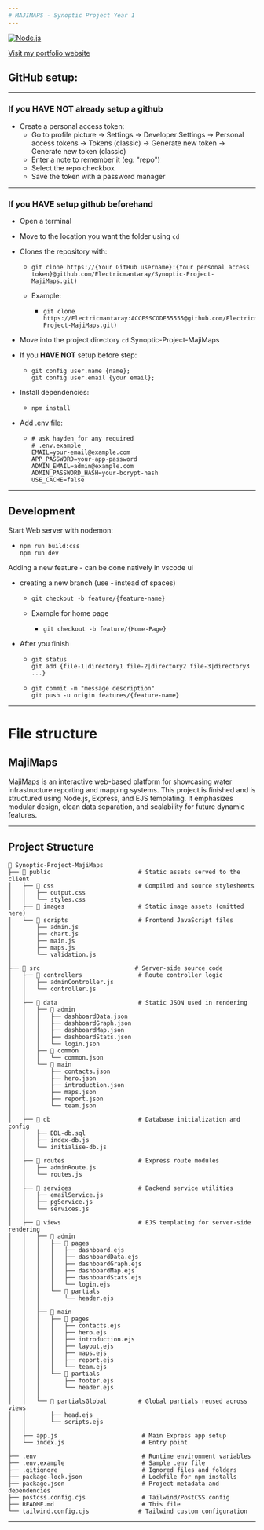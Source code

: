 ```yaml
---
# MAJIMAPS - Synoptic Project Year 1
---
```


[![Node.js](https://img.shields.io/badge/Node.js-43853D?style=for-the-badge&logo=node.js&logoColor=white)](https://nodejs.org/en)

[Visit my portfolio website](https://www.hayden-jones.dev/)

## GitHub setup:
---
### If you **HAVE NOT** already setup a github

- Create a personal access token:
  - Go to profile picture -> Settings -> Developer Settings -> Personal access tokens -> Tokens (classic) -> Generate new token -> Generate new token (classic)
  - Enter a note to remember it (eg: "repo")
  - Select the repo checkbox
  - Save the token with a password manager

---
### If you **HAVE** setup github beforehand

- Open a terminal
- Move to the location you want the folder using `cd`
- Clones the repository with:
  - ```
    git clone https://{Your GitHub username}:{Your personal access token}@github.com/Electricmantaray/Synoptic-Project-MajiMaps.git)
    ```
  - Example:
    - ```
      git clone https://Electricmantaray:ACCESSCODE55555@github.com/Electricmantaray/Synoptic-Project-MajiMaps.git)
      ```
- Move into the project directory `cd` Synoptic-Project-MajiMaps
    
- If you **HAVE NOT** setup before step:
  - ```
    git config user.name {name};
    git config user.email {your email};
    ```
- Install dependencies:
  - ```
    npm install
    ```
- Add .env file:
  - ```
    # ask hayden for any required
    # .env.example
    EMAIL=your-email@example.com
    APP_PASSWORD=your-app-password
    ADMIN_EMAIL=admin@example.com
    ADMIN_PASSWORD_HASH=your-bcrypt-hash
    USE_CACHE=false
    ```
---   

## Development

Start Web server with nodemon:
  - ```
    npm run build:css
    npm run dev
    ```

Adding a new feature - can be done natively in vscode ui
  - creating a new branch (use - instead of spaces)
    - ```
      git checkout -b feature/{feature-name}
      ```
    - Example for home page
      - ```
        git checkout -b feature/{Home-Page}
        ```
  - After you finish
    - ```
      git status
      git add {file-1|directory1 file-2|directory2 file-3|directory3 ...}
      ```
    - ```
      git commit -m "message description"
      git push -u origin features/{feature-name}
      ```


---


# File structure

## MajiMaps

MajiMaps is an interactive web-based platform for showcasing water infrastructure reporting and mapping systems. This project is finished and is structured using Node.js, Express, and EJS templating. It emphasizes modular design, clean data separation, and scalability for future dynamic features.

---

## Project Structure
```
📁 Synoptic-Project-MajiMaps
├── 📁 public                         # Static assets served to the client
│   ├── 📁 css                        # Compiled and source stylesheets
│   │   ├── output.css
│   │   └── styles.css
│   ├── 📁 images                     # Static image assets (omitted here)
│   └── 📁 scripts                    # Frontend JavaScript files
│       ├── admin.js
│       ├── chart.js
│       ├── main.js
│       ├── maps.js
│       └── validation.js
│
├── 📁 src                           # Server-side source code
│   ├── 📁 controllers                # Route controller logic
│   │   ├── adminController.js
│   │   └── controller.js
│   │
│   ├── 📁 data                       # Static JSON used in rendering
│   │   ├── 📁 admin
│   │   │   ├── dashboardData.json
│   │   │   ├── dashboardGraph.json
│   │   │   ├── dashboardMap.json
│   │   │   ├── dashboardStats.json
│   │   │   └── login.json
│   │   ├── 📁 common
│   │   │   └── common.json
│   │   └── 📁 main
│   │       ├── contacts.json
│   │       ├── hero.json
│   │       ├── introduction.json
│   │       ├── maps.json
│   │       ├── report.json
│   │       └── team.json
│   │
│   ├── 📁 db                         # Database initialization and config
│   │   ├── DDL-db.sql
│   │   ├── index-db.js
│   │   └── initialise-db.js
│   │
│   ├── 📁 routes                     # Express route modules
│   │   ├── adminRoute.js
│   │   └── routes.js
│   │
│   ├── 📁 services                   # Backend service utilities
│   │   ├── emailService.js
│   │   ├── pgService.js
│   │   └── services.js
│   │
│   ├── 📁 views                      # EJS templating for server-side rendering
│   │   ├── 📁 admin
│   │   │   ├── 📁 pages
│   │   │   │   ├── dashboard.ejs
│   │   │   │   ├── dashboardData.ejs
│   │   │   │   ├── dashboardGraph.ejs
│   │   │   │   ├── dashboardMap.ejs
│   │   │   │   ├── dashboardStats.ejs
│   │   │   │   └── login.ejs
│   │   │   └── 📁 partials
│   │   │       └── header.ejs
│   │   │
│   │   ├── 📁 main
│   │   │   ├── 📁 pages
│   │   │   │   ├── contacts.ejs
│   │   │   │   ├── hero.ejs
│   │   │   │   ├── introduction.ejs
│   │   │   │   ├── layout.ejs
│   │   │   │   ├── maps.ejs
│   │   │   │   ├── report.ejs
│   │   │   │   └── team.ejs
│   │   │   └── 📁 partials
│   │   │       ├── footer.ejs
│   │   │       └── header.ejs
│   │   │
│   │   └── 📁 partialsGlobal         # Global partials reused across views
│   │       ├── head.ejs
│   │       └── scripts.ejs
│   │
│   ├── app.js                        # Main Express app setup
│   └── index.js                      # Entry point
│
├── .env                              # Runtime environment variables
├── .env.example                      # Sample .env file
├── .gitignore                        # Ignored files and folders
├── package-lock.json                 # Lockfile for npm installs
├── package.json                      # Project metadata and dependencies
├── postcss.config.cjs                # Tailwind/PostCSS config
├── README.md                         # This file
└── tailwind.config.cjs              # Tailwind custom configuration
```




---



